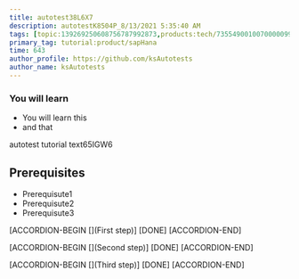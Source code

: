 ```yaml
---
title: autotest38L6X7
description: autotestK8504P_8/13/2021 5:35:40 AM
tags: [topic:139269250608756787992873,products:tech/73554900100700000996,tutorial:experience/advanced]
primary_tag: tutorial:product/sapHana
time: 643
author_profile: https://github.com/ksAutotests
author_name: ksAutotests
---
```

### You will learn
- You will learn this
- and that

autotest tutorial text65IGW6

## Prerequisites
- Prerequisute1
- Prerequisute2
- Prerequisute3

[ACCORDION-BEGIN [](First step)]
[DONE]
[ACCORDION-END]

[ACCORDION-BEGIN [](Second step)]
[DONE]
[ACCORDION-END]

[ACCORDION-BEGIN [](Third step)]
[DONE]
[ACCORDION-END]

